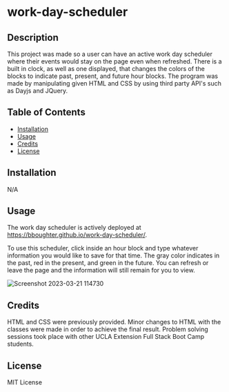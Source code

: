 # work-day-scheduler

## Description

This project was made so a user can have an active work day scheduler where their events would stay on the page even when refreshed.
There is a built in clock, as well as one displayed, that changes the colors of the blocks to indicate past, present, and future hour blocks. The program was made by manipulating given HTML and CSS by using third party API's such as Dayjs and JQuery.

## Table of Contents 

- [Installation](#installation)
- [Usage](#usage)
- [Credits](#credits)
- [License](#license)

## Installation

N/A

## Usage

The work day scheduler is actively deployed at https://bboughter.github.io/work-day-scheduler/.

To use this scheduler, click inside an hour block and type whatever information you would like to save for that time. The gray color indicates in the past, red in the present, and green in the future. You can refresh or leave the page and the information will still remain for you to view.

![Screenshot 2023-03-21 114730](https://user-images.githubusercontent.com/113574704/226711167-4622e969-aa41-4133-bb56-3d199a60f11f.png)

## Credits

HTML and CSS were previously provided. Minor changes to HTML with the classes were made in order to achieve the final result. Problem solving sessions took place with other UCLA Extension Full Stack Boot Camp students.

## License

MIT License